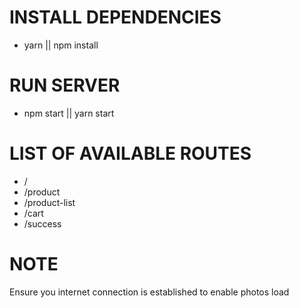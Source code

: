# INSTALL DEPENDENCIES

- yarn || npm install

# RUN SERVER

- npm start || yarn start

# LIST OF AVAILABLE ROUTES

- /
- /product
- /product-list
- /cart
- /success

# NOTE

Ensure you internet connection is established to enable photos load
